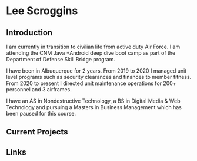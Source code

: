 # Lee Scroggins

## Introduction
I am currently in transition to civilian life from active duty Air Force.  I am attending the CNM Java +Android deep dive boot camp as part of the Department of Defense Skill Bridge program.  

I have been in Albuquerque for 2 years.  From 2019 to 2020 I managed unit level programs such as security clearances and finances to member fitness.  From 2020 to present I directed unit maintenance operations for 200+ personnel and 3 airframes.

I have an AS in Nondestructive Technology, a BS in Digital Media & Web Technology and pursuing a Masters in Business Management which has been paused for this course.

## Current Projects


## Links
